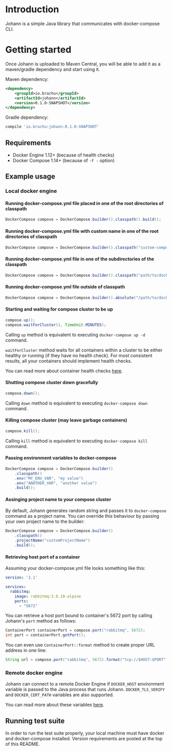 # Introduction

Johann is a simple Java library that communicates with docker-compose CLI.

# Getting started

Once Johann is uploaded to Maven Central, you will be able to add it as a maven/gradle dependency and start using it.

Maven dependency:
```xml
<dependency>
    <groupId>io.brachu</groupId>
    <artifactId>johann</artifactId>
    <version>0.1.0-SNAPSHOT</version>
</dependency>
```

Gradle dependency:
```groovy
compile 'io.brachu:johann:0.1.0-SNAPSHOT'
```

## Requirements

* Docker Engine 1.12+ (because of health checks)
* Docker Compose 1.14+ (because of `-f -` option)

## Example usage

### Local docker engine

#### Running docker-compose.yml file placed in one of the root directories of classpath

```java
DockerCompose compose = DockerCompose.builder().classpath().build();
```

#### Running docker-compose.yml file with custom name in one of the root directories of classpath

```java
DockerCompose compose = DockerCompose.builder().classpath("custom-compose-file.yml").build();
```

#### Running docker-compose.yml file in one of the subdirectories of the classpath

```java
DockerCompose compose = DockerCompose.builder().classpath("path/to/docker-compose.yml").build();
```

#### Running docker-compose.yml file outside of classpath

```java
DockerCompose compose = DockerCompose.builder().absolute("/path/to/docker-compose.yml").build();
```

#### Starting and waiting for compose cluster to be up

```java
compose.up();
compose.waitForCluster(1, TimeUnit.MINUTES);
```

Calling `up` method is equivalent to executing `docker-compose up -d` command.

`waitForCluster` method waits for all containers within a cluster to be either healthy or running (if they have no health check).
For most consistent results, all your containers should implement health checks.

You can read more about container health checks [here](https://docs.docker.com/engine/reference/builder/#healthcheck).

#### Shutting compose cluster down gracefully

```java
compose.down();
```

Calling `down` method is equivalent to executing `docker-compose down` command.

#### Killing compose cluster (may leave garbage containers)

```java
compose.kill();
```

Calling `kill` method is equivalent to executing `docker-compose kill` command.

#### Passing environment variables to docker-compose

```java
DockerCompose compose = DockerCompose.builder()
    .classpath()
    .env("MY_ENV_VAR", "my value")
    .env("ANOTHER_VAR", "another value")
    .build();
```

#### Assinging project name to your compose cluster

By default, Johann generates random string and passes it to `docker-compose` command as a project name.
You can override this behaviour by passing your own project name to the builder:

```java
DockerCompose compose = DockerCompose.builder()
    .classpath()
    .projectName("customProjectName")
    .build();
```

#### Retrieving host port of a container

Assuming your docker-compose.yml file looks something like this:

```yaml
version: '2.1'

services:
  rabbitmq:
    image: rabbitmq:3.6.10-alpine
    ports:
      - "5672"
```

You can retrieve a host port bound to container's 5672 port by calling Johann's `port` method as follows:

```java
ContainerPort containerPort = compose.port("rabbitmq", 5672);
int port = containerPort.getPort();
```

You can even use `ContainerPort::format` method to create proper URL address in one line:

```java
String url = compose.port("rabbitmq", 5672).format("tcp://$HOST:$PORT");
```

### Remote docker engine

Johann can connect to a remote Docker Engine if `DOCKER_HOST` environment variable is passed to the Java process that runs Johann.
`DOCKER_TLS_VERIFY` and `DOCKER_CERT_PATH` variables are also supported.

You can read more about these variables [here](https://docs.docker.com/compose/production/#running-compose-on-a-single-server).

## Running test suite

In order to run the test suite properly, your local machine must have docker and docker-compose installed.
Version requirements are posted at the top of this README.

